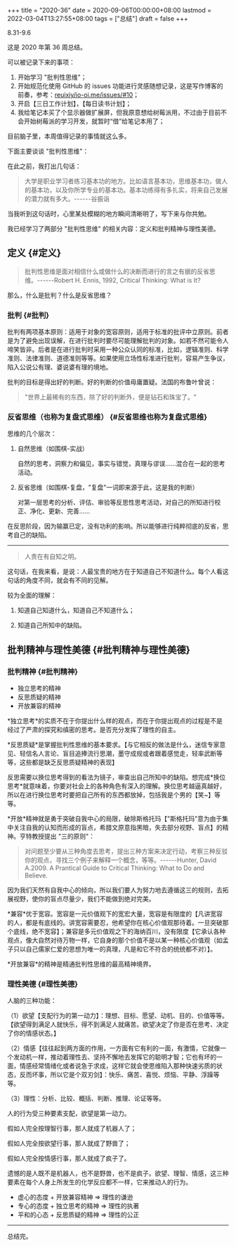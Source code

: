 +++
title = "2020-36"
date = 2020-09-06T00:00:00+08:00
lastmod = 2022-03-04T13:27:55+08:00
tags = ["总结"]
draft = false
+++

8.31-9.6

这是 2020 年第 36 周总结。

可以被记录下来的事项：

1.  开始学习 "批判性思维"；
2.  开始规范化使用 GitHub 的 issues
    功能进行灵感随想记录，这是写作博客的前奏，参考：[reuixiy/io-oi.me/issues/#10](https://github.com/reuixiy/io-oi.me/issues/10)；
3.  开启【三日工作计划】，【每日读书计划】；
4.  我给笔记本买了个显示器做扩展屏，但我原意想给树莓派用，不过由于目前不会开始树莓派的学习开发，就暂时“借”给笔记本用了；

目前脑子里，本周值得记录的事情就这么多。

下面主要谈谈 "批判性思维"：

在此之前，我打出几句话：

> 大学是职业学习者练习基本功的地方。比如语言基本功，思维基本功，做人的基本功，以及你所学专业的基本功。基本功练得有多扎实，将来自己发展的潜力就有多大。------谷振诣

当我听到这句话时，心里某处模糊的地方瞬间清晰明了，写下来与你共勉。

我已经学习了两部分 "批判性思维" 的相关内容：定义和批判精神与理性美德。


## 定义 {#定义}

> 批判性思维是面对相信什么或做什么的决断而进行的言之有据的反省思维。------Robert
> H. Ennis, 1992, Critical Thinking: What is It?

那么，什么是批判？什么是反省思维？


### 批判 {#批判}

批判有两项基本原则：适用于对象的宽容原则，适用于标准的批评中立原则。前者是为了避免出现误解，在进行批判时要尽可能理解批判的对象。如若不然可能令人啼笑皆非。后者是在进行批判时采用一种公众认同的标准，比如，逻辑准则、科学准则、法律准则、道德准则等等。如果使用立场性标准进行批判，容易产生争议，陷入公说公有理、婆说婆有理的境地。

批判的目标是得出好的判断。好的判断的价值毋庸置疑。法国的布鲁叶曾说：

> "世界上最稀有的东西，除了好的判断外，便是钻石和珠宝了。"


### 反省思维（也称为复盘式思维） {#反省思维也称为复盘式思维}

思维的几个层次：

1.  自然思维（如围棋-实战）

    自然的思考，洞察力和偏见，事实与错觉，真理与谬误......混合在一起的思考活动。

2.  反省思维（如围棋-复盘，"复盘"一词即来源于此，这是我的判断）

    对第一层思考的分析、评估、审验等反思性思考活动，对自己的所知进行校正、净化、更新、完善......

在反思阶段，因为输赢已定，没有功利的影响。所以能够进行纯粹彻底的反省，思考自己的缺陷。

---

> 人贵在有自知之明。

这句话，在我来看，是说：人最宝贵的地方在于知道自己不知道什么。每个人看这句话的角度不同，就会有不同的见解。

较为全面的理解：

1.  知道自己知道什么，知道自己不知道什么；

2.  知道自己所知中的缺陷。


## 批判精神与理性美德 {#批判精神与理性美德}


### 批判精神 {#批判精神}

-   独立思考的精神
-   反思质疑的精神
-   开放兼容的精神

\*独立思考\*的实质不在于你提出什么样的观点，而在于你提出观点的过程是不是经过了严肃的探究和缜密的思考。是否充分发挥了理性的自主。

\*反思质疑\*是掌握批判性思维的基本要求。【与它相反的做法是什么，迷信专家意见、轻信名人言论、盲目追捧流行思潮，墨守成规或者跟着感觉走，轻率武断等等，这些都是缺乏反思质疑精神的表现】

反思需要以换位思考得到的看法为镜子，审查出自己所知中的缺陷。想完成\*换位思考\*就意味着，你要对社会上的各种角色有深入的理解。换位思考越逼真越好，所以在进行换位思考时要把自己所有的东西都放掉，包括我是个男的【笑~】等等。

\*开放\*精神就是勇于突破自我中心的局限，破除斯格托玛【"斯格托玛"意为由于集中关注自我的认知而形成的盲点，希腊文原意指黑暗，失去部分视野、盲点】的精神。亨特教授提出
"三的原则"：

> 对问题至少要从三种角度去思考，提出三种方案来决定行动，考察三种反驳你的观点，寻找三个例子来解释一个概念，等等。------Hunter,
> David A.2009. A Prantical Guide to Critical Thinking: What to Do and
> Believe.

因为我们天然有自我中心的倾向，所以我们要人为努力地去遵循这三的规则，去拓展视野，使你的盲点尽量少，我们不能做到绝对完美。

\*兼容\*优于宽容。宽容是一元价值观下的宽宏大量，宽容是有限度的【凡讲宽容的人，都是有底线的。讲宽容需要忍，他希望你在核心价值观那待着。一旦突破那个底线，绝不宽容】；兼容是多元价值观之下的海纳百川，没有限度【它承认各种观点，像大自然对待万物一样，它自身的那个价值不是以某一种核心价值观（如孟子只以自己儒家仁爱的思想为唯一的真理，凡是和它不符合的统统都不对）】。

\*开放兼容\*的精神是精通批判性思维的最高精神境界。


### 理性美德 {#理性美德}

人脑的三种功能：

（1）欲望【支配行为的第一动力】：理想、目标、愿望、动机、目的、价值等等。【欲望得到满足人就快乐，得不到满足人就痛苦。欲望决定了你是否在思考、决定了你的情感状态。】

（2）情感【往往起到两方面的作用，一方面有它有利的一面，有激情，它就像一个发动机一样，推动着理性去、坚持不懈地去发挥它的聪明才智；它也有坏的一面，情感经常情绪化或者说急于求成，这样它就会使思维陷入那种快速劣质的状态，反而坏事，所以它是个双刃剑】：快乐、痛苦、喜悦、烦恼、平静、浮躁等等。

（3）理性：分析、比较、概括、判断、推理、论证等等。

人的行为受三种要素支配，欲望是第一动力。

假如人完全按理智行事，那人就成了机器人了；

假如人完全按欲望行事，那人就成了野兽了；

假如人完全按情感行事，那人就成了疯子了。

遗憾的是人既不是机器人，也不是野兽，也不是疯子。欲望、理智、情感，这三种要素在每个人身上所发生的化学反应都不一样，它来推动人的行为。

-   虚心的态度 + 开放兼容精神 =&gt; 理性的谦逊
-   专心的态度 + 独立思考的精神 =&gt; 理性的执著
-   平和的心态 + 反思质疑的精神 =&gt; 理性的公正

---

总结完。